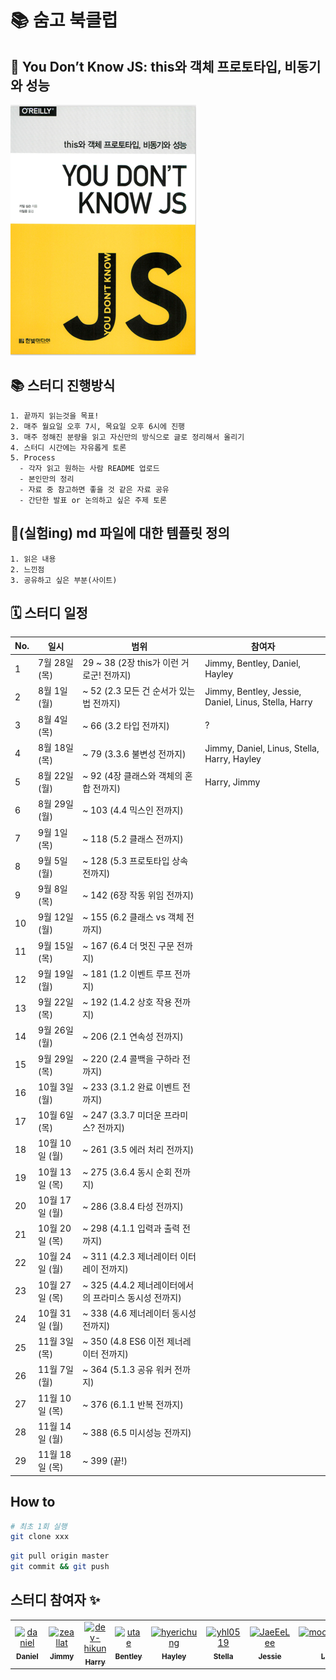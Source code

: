 # 📚 숨고 북클럽

## 🐣 You Don’t Know JS: this와 객체 프로토타입, 비동기와 성능

![img.png](img/img.png)

## 📚 스터디 진행방식

```
1. 끝까지 읽는것을 목표!
2. 매주 월요일 오후 7시, 목요일 오후 6시에 진행
3. 매주 정해진 분량을 읽고 자신만의 방식으로 글로 정리해서 올리기
4. 스터디 시간에는 자유롭게 토론
5. Process
  - 각자 읽고 원하는 사람 README 업로드
  - 본인만의 정리
  - 자료 중 참고하면 좋을 것 같은 자료 공유
  - 간단한 발표 or 논의하고 싶은 주제 토론
```

## 🎈(실험ing) md 파일에 대한 템플릿 정의

```
1. 읽은 내용
2. 느낀점
3. 공유하고 싶은 부분(사이트)
```

## 🗓 스터디 일정

| No. | 일시              | 범위                           | 참여자 |
|-----|-----------------|------------------------------| ------------------------ |
| 1   | 7월 28일 (목)       | 29 ~ 38 (2장 this가 이런 거로군! 전까지)                          | Jimmy, Bentley, Daniel, Hayley |
| 2   | 8월 1일 (월)       | ~ 52 (2.3 모든 건 순서가 있는 법 전까지)                          | Jimmy, Bentley, Jessie, Daniel, Linus, Stella, Harry |
| 3   | 8월 4일 (목)       | ~ 66 (3.2 타입 전까지)                          |  ?|
| 4   | 8월 18일 (목)       | ~ 79 (3.3.6 불변성 전까지)                          |Jimmy, Daniel, Linus, Stella, Harry, Hayley  |
| 5   | 8월 22일 (월)       | ~ 92 (4장 클래스와 객체의 혼합 전까지)                          | Harry, Jimmy  |
| 6   | 8월 29일 (월)       | ~ 103 (4.4 믹스인 전까지)                          |  |
| 7   | 9월 1일 (목)       | ~ 118 (5.2 클래스 전까지)                          |  |
| 8   | 9월 5일 (월)       | ~ 128 (5.3 프로토타입 상속 전까지)                          |  |
| 9   | 9월 8일 (목)       | ~ 142 (6장 작동 위임 전까지)                          |  |
| 10   | 9월 12일 (월)       | ~ 155 (6.2 클래스 vs 객체 전까지)                          |  |
| 11   | 9월 15일 (목)       | ~ 167 (6.4 더 멋진 구문 전까지)                          |  |
| 12   | 9월 19일 (월)       | ~ 181 (1.2 이벤트 루프 전까지)                          |  |
| 13   | 9월 22일 (목)       | ~ 192 (1.4.2 상호 작용 전까지)                          |  |
| 14   | 9월 26일 (월)       | ~ 206 (2.1 연속성 전까지)                          |  |
| 15   | 9월 29일 (목)       | ~ 220 (2.4 콜백을 구하라 전까지)                          |  |
| 16   | 10월 3일 (월)       | ~ 233 (3.1.2 완료 이벤트 전까지)                          |  |
| 17   | 10월 6일 (목)       | ~ 247 (3.3.7 미더운 프라미스? 전까지)                          |  |
| 18   | 10월 10일 (월)       | ~ 261 (3.5 에러 처리 전까지)                          |  |
| 19   | 10월 13일 (목)       | ~ 275 (3.6.4 동시 순회 전까지)                          |  |
| 20   | 10월 17일 (월)       | ~ 286 (3.8.4 타성 전까지)                          |  |
| 21   | 10월 20일 (목)       | ~ 298 (4.1.1 입력과 출력 전까지)                          |  |
| 22   | 10월 24일 (월)       | ~ 311 (4.2.3 제너레이터 이터레이 전까지)                          |  |
| 23   | 10월 27일 (목)       | ~ 325 (4.4.2 제너레이터에서의 프라미스 동시성 전까지)                          |  |
| 24   | 10월 31일 (월)       | ~ 338 (4.6 제너레이터 동시성 전까지)                          |  |
| 25   | 11월 3일 (목)       | ~ 350 (4.8 ES6 이전 제너레이터 전까지)                          |  |
| 26   | 11월 7일 (월)       | ~ 364 (5.1.3 공유 워커 전까지)                         |  |
| 27   | 11월 10일 (목)       | ~ 376 (6.1.1 반복 전까지)                         |  |
| 28   | 11월 14일 (월)       | ~ 388 (6.5 미시성능 전까지)                         |  |
| 29   | 11월 18일 (목)       | ~ 399 (끝!)                         |  |


## How to

```bash
# 최초 1회 실행
git clone xxx
```

```bash
git pull origin master
git commit && git push
```

## 스터디 참여자 :sparkles:

<table>
    <tr>
        <td align="center">
            <a href="https://github.com/JinleeJeong">
                <img src="https://avatars.githubusercontent.com/u/45163013?v=4" width="100;" alt="daniel"/>
                <br />
                <sub><b>Daniel</b></sub>
            </a>
        </td>
        <td align="center">
            <a href="https://github.com/zeallat">
                <img src="https://avatars.githubusercontent.com/u/7078066?v=4" width="100;" alt="zeallat"/>
                <br />
                <sub><b>Jimmy</b></sub>
            </a>
        </td>
        <td align="center">
            <a href="https://github.com/dev-hikun">
                <img src="https://avatars0.githubusercontent.com/u/76590935?v=4" width="100;" alt="dev-hikun"/>
                <br />
                <sub><b>Harry</b></sub>
            </a>
        </td>
        <td align="center">
            <a href="https://github.com/utae">
                <img src="https://avatars3.githubusercontent.com/u/16933515?v=4" width="100;" alt="utae"/>
                <br />
                <sub><b>Bentley</b></sub>
            </a>
        </td>
        <td align="center">
            <a href="https://github.com/hyerichung">
                <img src="https://avatars2.githubusercontent.com/u/64633218?v=4" width="100;" alt="hyerichung"/>
                <br />
                <sub><b>Hayley</b></sub>
            </a>
        </td>
        <td align="center">
            <a href="https://github.com/yhl0519">
                <img src="https://avatars2.githubusercontent.com/u/62636978?v=4" width="100;" alt="yhl0519"/>
                <br />
                <sub><b>Stella</b></sub>
            </a>
        </td>
        <td align="center">
            <a href="https://github.com/JaeEeLee">
                <img src="https://avatars2.githubusercontent.com/u/38426064?v=4" width="100;" alt="JaeEeLee"/>
                <br />
                <sub><b>Jessie</b></sub>
            </a>
        </td>
        <td align="center">
            <a href="https://github.com/moonjunghwan">
                <img src="https://avatars2.githubusercontent.com/u/5405499?v=4" width="100;" alt="moonjunghwan"/>
                <br />
                <sub><b>Linus</b></sub>
            </a>
        </td>
    </tr>
</table>
